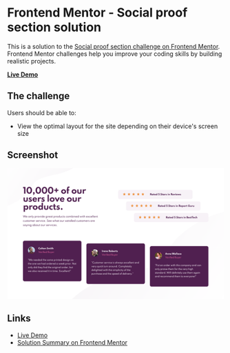 # Frontend Mentor - Social proof section solution

This is a solution to the [Social proof section challenge on Frontend Mentor](https://www.frontendmentor.io/challenges/social-proof-section-6e0qTv_bA). Frontend Mentor challenges help you improve your coding skills by building realistic projects.

**[Live Demo](https://bgrapes-social-proof-section.surge.sh/)**

## The challenge

Users should be able to:

- View the optimal layout for the site depending on their device's screen size

## Screenshot

<a href="https://bgrapes-social-proof-section.surge.sh/" target="_blank">![screenshot](https://raw.githubusercontent.com/bgrapes/frontendmentor-projects/master/social-proof-section/screenshot.png)</a>

## Links

- [Live Demo](https://bgrapes-social-proof-section.surge.sh/)
- [Solution Summary on Frontend Mentor](https://www.frontendmentor.io/solutions/social-proof-section-Cu5vTpaw3)
